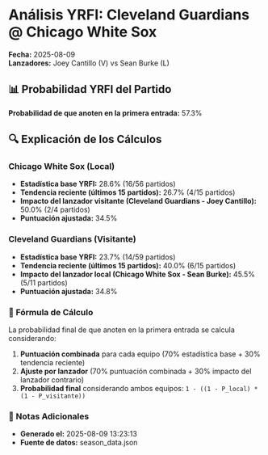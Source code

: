 # Análisis YRFI: Cleveland Guardians @ Chicago White Sox

**Fecha:** 2025-08-09  
**Lanzadores:** Joey Cantillo (V) vs Sean Burke (L)

## 📊 Probabilidad YRFI del Partido

**Probabilidad de que anoten en la primera entrada:** 57.3%

## 🔍 Explicación de los Cálculos

### Chicago White Sox (Local)
- **Estadística base YRFI:** 28.6% (16/56 partidos)
- **Tendencia reciente (últimos 15 partidos):** 26.7% (4/15 partidos)
- **Impacto del lanzador visitante (Cleveland Guardians - Joey Cantillo):** 50.0% (2/4 partidos)
- **Puntuación ajustada:** 34.5%

### Cleveland Guardians (Visitante)
- **Estadística base YRFI:** 23.7% (14/59 partidos)
- **Tendencia reciente (últimos 15 partidos):** 40.0% (6/15 partidos)
- **Impacto del lanzador local (Chicago White Sox - Sean Burke):** 45.5% (5/11 partidos)
- **Puntuación ajustada:** 34.8%

### 📝 Fórmula de Cálculo

La probabilidad final de que anoten en la primera entrada se calcula considerando:
1. **Puntuación combinada** para cada equipo (70% estadística base + 30% tendencia reciente)
2. **Ajuste por lanzador** (70% puntuación combinada + 30% impacto del lanzador contrario)
3. **Probabilidad final** considerando ambos equipos: `1 - ((1 - P_local) * (1 - P_visitante))`

### 📌 Notas Adicionales

- **Generado el:** 2025-08-09 13:23:13
- **Fuente de datos:** season_data.json
